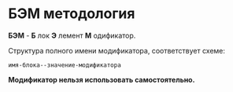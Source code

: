 # БЭМ методология #
__БЭМ__ - __Б__ лок __Э__ лемент __М__ одификатор.


Структура полного имени модификатора, соответствует схеме:

`имя-блока--значение-модификатора`

__Модификатор нельзя использовать самостоятельно.__
